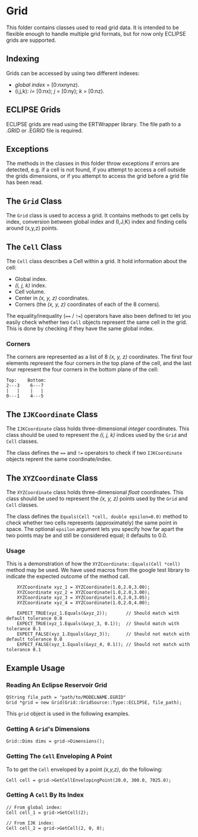# Grid

This folder contains classes used to read grid data. It is intended to be flexible enough to handle multiple grid formats, but for now only ECLIPSE grids are supported.

## Indexing

Grids can be accessed by using two different indexes:

* _global index_ = [0:nx*ny*nz).
* (i,j,k): _i_= [0:nx); _j_ = [0:ny); _k_ = [0:nz).

## ECLIPSE Grids

ECLIPSE grids are read using the ERTWrapper library. The file path to a .GRID or .EGRID file is required.

## Exceptions

The methods in the classes in this folder throw exceptions if errors are detected, e.g. if a cell is not found, if you attempt to access a cell outside the grids dimensions, or if you attempt to access the grid before a grid file has been read.

## The `Grid` Class

The `Grid` class is used to access a grid. It contains methods to get cells by index, conversion between global index and (I,J,K) index and finding cells around (x,y,z) points.

## The `Cell` Class

The `Cell` class describes a Cell within a grid. It hold information about the cell:

* Global index.
* _(i, j, k)_ index.
* Cell volume.
* Center in _(x, y, z)_ coordinates.
* Corners (the _(x, y, z)_ coordinates of each of the 8 corners).

The equality/inequality (`==` / `!=`) operators have also been defined to let you easily check whether two `Cell` objects represent the same cell in the grid. This is done by checking if they have the same global index.

### Corners

The corners are represented as a list of 8 _(x, y, z)_ coordinates. The first four elements represent the four corners in the top plane of the cell, and the last four represent the four corners in the bottom plane of the cell:

```
Top:    Bottom:
2---3    6---7
|   |    |   |
0---1    4---5
```

## The `IJKCoordinate` Class

The `IJKCoordinate` class holds three-dimensional _integer_ coordinates. This class should be used to represent the _(i, j, k)_ indices used by the `Grid` and `Cell` classes. 

The class defines the `==` and `!=` operators to check if two `IJKCoordinate` objects reprent the same coordinate/index.

## The `XYZCoordinate` Class

The `XYZCoordinate` class holds three-dimensional _float_ coordinates. This class should be used to represent the _(x, y, z)_ points used by the `Grid` and `Cell` classes.

The class defines the `Equals(Cell *cell, double epsilon=0.0)` method to check whether two cells represents (approximately) the same point in space. The optional `epsilon` argument lets you specify how far apart the two points may be and still be considered equal; it defaults to 0.0.

### Usage

This is a demonstration of how the `XYZCoordinate::Equals(Cell *cell)` method may be used. We have used macros from the google test library to indicate the expected outcome of the method call.

```
    XYZCoordinate xyz_1 = XYZCoordinate(1.0,2.0,3.00);
    XYZCoordinate xyz_2 = XYZCoordinate(1.0,2.0,3.00);
    XYZCoordinate xyz_3 = XYZCoordinate(1.0,2.0,3.05);
    XYZCoordinate xyz_4 = XYZCoordinate(1.0,2.0,4.00);
    
    EXPECT_TRUE(xyz_1.Equals(&xyz_2));       // Should match with default tolerance 0.0
    EXPECT_TRUE(xyz_1.Equals(&xyz_3, 0.1));  // Should match with tolerance 0.1
    EXPECT_FALSE(xyz_1.Equals(&xyz_3));      // Should not match with default tolerance 0.0
    EXPECT_FALSE(xyz_1.Equals(&xyz_4, 0.1)); // Should not match with tolerance 0.1
```

## Example Usage

### Reading An Eclipse Reservoir Grid

```
QString file_path = "path/to/MODELNAME.EGRID"
Grid *grid = new Grid(Grid::GridSource::Type::ECLIPSE, file_path);
```
This `grid` object is used in the following examples.

### Getting A `Grid`'s Dimensions

```
Grid::Dims dims = grid->Dimensions();
```

### Getting The `Cell` Enveloping A Point

To to get the `Cell` enveloped by a point _(x,y,z)_, do the following:
```
Cell cell = grid->GetCellEnvelopingPoint(20.0, 300.0, 7025.0);
```

### Getting A `Cell` By Its Index

```
// From global index:
Cell cell_1 = grid->GetCell(2);

// From IJK index:
Cell cell_2 = grid->GetCell(2, 0, 0);
```
